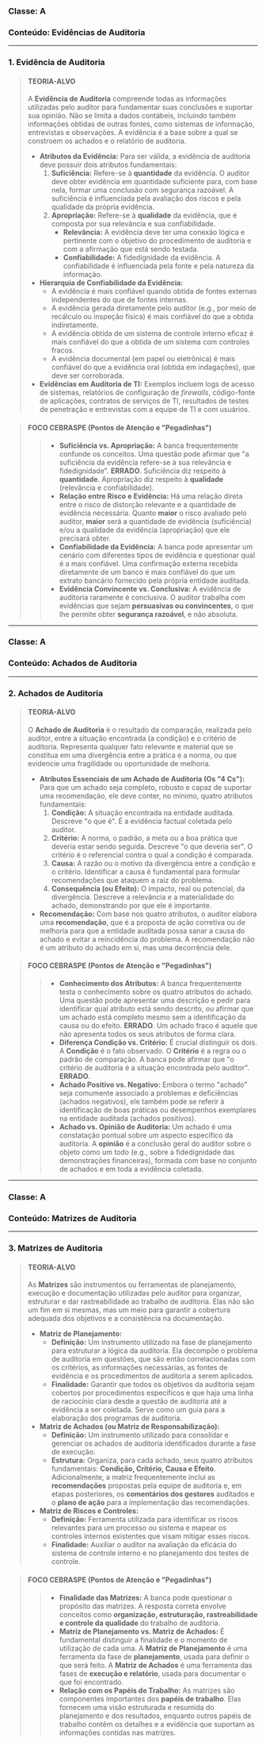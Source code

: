 ### **Classe:** A
### **Conteúdo:** Evidências de Auditoria

---

### **1. Evidência de Auditoria**

> #### **TEORIA-ALVO**
> A **Evidência de Auditoria** compreende todas as informações utilizadas pelo auditor para fundamentar suas conclusões e suportar sua opinião. Não se limita a dados contábeis, incluindo também informações obtidas de outras fontes, como sistemas de informação, entrevistas e observações. A evidência é a base sobre a qual se constroem os achados e o relatório de auditoria.
>
> * **Atributos da Evidência:** Para ser válida, a evidência de auditoria deve possuir dois atributos fundamentais:
>     1.  **Suficiência:** Refere-se à **quantidade** da evidência. O auditor deve obter evidência em quantidade suficiente para, com base nela, formar uma conclusão com segurança razoável. A suficiência é influenciada pela avaliação dos riscos e pela qualidade da própria evidência.
>     2.  **Apropriação:** Refere-se à **qualidade** da evidência, que é composta por sua relevância e sua confiabilidade.
>         * **Relevância:** A evidência deve ter uma conexão lógica e pertinente com o objetivo do procedimento de auditoria e com a afirmação que está sendo testada.
>         * **Confiabilidade:** A fidedignidade da evidência. A confiabilidade é influenciada pela fonte e pela natureza da informação.
> * **Hierarquia de Confiabilidade da Evidência:**
>     * A evidência é mais confiável quando obtida de fontes externas independentes do que de fontes internas.
>     * A evidência gerada diretamente pelo auditor (e.g., por meio de recálculo ou inspeção física) é mais confiável do que a obtida indiretamente.
>     * A evidência obtida de um sistema de controle interno eficaz é mais confiável do que a obtida de um sistema com controles fracos.
>     * A evidência documental (em papel ou eletrônica) é mais confiável do que a evidência oral (obtida em indagações), que deve ser corroborada.
> * **Evidências em Auditoria de TI:** Exemplos incluem logs de acesso de sistemas, relatórios de configuração de *firewalls*, código-fonte de aplicações, contratos de serviços de TI, resultados de testes de penetração e entrevistas com a equipe de TI e com usuários.

> #### **FOCO CEBRASPE (Pontos de Atenção e "Pegadinhas")**
> > * **Suficiência vs. Apropriação:** A banca frequentemente confunde os conceitos. Uma questão pode afirmar que "a suficiência da evidência refere-se à sua relevância e fidedignidade". **ERRADO**. Suficiência diz respeito à **quantidade**. Apropriação diz respeito à **qualidade** (relevância e confiabilidade).
> > * **Relação entre Risco e Evidência:** Há uma relação direta entre o risco de distorção relevante e a quantidade de evidência necessária. Quanto **maior** o risco avaliado pelo auditor, **maior** será a quantidade de evidência (suficiência) e/ou a qualidade da evidência (apropriação) que ele precisará obter.
> > * **Confiabilidade da Evidência:** A banca pode apresentar um cenário com diferentes tipos de evidência e questionar qual é a mais confiável. Uma confirmação externa recebida diretamente de um banco é mais confiável do que um extrato bancário fornecido pela própria entidade auditada.
> > * **Evidência Convincente vs. Conclusiva:** A evidência de auditoria raramente é conclusiva. O auditor trabalha com evidências que sejam **persuasivas ou convincentes**, o que lhe permite obter **segurança razoável**, e não absoluta.

---

### **Classe:** A
### **Conteúdo:** Achados de Auditoria

---

### **2. Achados de Auditoria**

> #### **TEORIA-ALVO**
> O **Achado de Auditoria** é o resultado da comparação, realizada pelo auditor, entre a situação encontrada (a condição) e o critério de auditoria. Representa qualquer fato relevante e material que se constitua em uma divergência entre a prática e a norma, ou que evidencie uma fragilidade ou oportunidade de melhoria.
>
> * **Atributos Essenciais de um Achado de Auditoria (Os "4 Cs"):** Para que um achado seja completo, robusto e capaz de suportar uma recomendação, ele deve conter, no mínimo, quatro atributos fundamentais:
>     1.  **Condição:** A situação encontrada na entidade auditada. Descreve "o que é". É a evidência factual coletada pelo auditor.
>     2.  **Critério:** A norma, o padrão, a meta ou a boa prática que deveria estar sendo seguida. Descreve "o que deveria ser". O critério é o referencial contra o qual a condição é comparada.
>     3.  **Causa:** A razão ou o motivo da divergência entre a condição e o critério. Identificar a causa é fundamental para formular recomendações que ataquem a raiz do problema.
>     4.  **Consequência (ou Efeito):** O impacto, real ou potencial, da divergência. Descreve a relevância e a materialidade do achado, demonstrando por que ele é importante.
> * **Recomendação:** Com base nos quatro atributos, o auditor elabora uma **recomendação**, que é a proposta de ação corretiva ou de melhoria para que a entidade auditada possa sanar a causa do achado e evitar a reincidência do problema. A recomendação não é um atributo do achado em si, mas uma decorrência dele.

> #### **FOCO CEBRASPE (Pontos de Atenção e "Pegadinhas")**
> > * **Conhecimento dos Atributos:** A banca frequentemente testa o conhecimento sobre os quatro atributos do achado. Uma questão pode apresentar uma descrição e pedir para identificar qual atributo está sendo descrito, ou afirmar que um achado está completo mesmo sem a identificação da causa ou do efeito. **ERRADO**. Um achado fraco é aquele que não apresenta todos os seus atributos de forma clara.
> > * **Diferença Condição vs. Critério:** É crucial distinguir os dois. A **Condição** é o fato observado. O **Critério** é a regra ou o padrão de comparação. A banca pode afirmar que "o critério de auditoria é a situação encontrada pelo auditor". **ERRADO**.
> > * **Achado Positivo vs. Negativo:** Embora o termo "achado" seja comumente associado a problemas e deficiências (achados negativos), ele também pode se referir à identificação de boas práticas ou desempenhos exemplares na entidade auditada (achados positivos).
> > * **Achado vs. Opinião de Auditoria:** Um achado é uma constatação pontual sobre um aspecto específico da auditoria. A **opinião** é a conclusão geral do auditor sobre o objeto como um todo (e.g., sobre a fidedignidade das demonstrações financeiras), formada com base no conjunto de achados e em toda a evidência coletada.

---

### **Classe:** A
### **Conteúdo:** Matrizes de Auditoria

---

### **3. Matrizes de Auditoria**

> #### **TEORIA-ALVO**
> As **Matrizes** são instrumentos ou ferramentas de planejamento, execução e documentação utilizadas pelo auditor para organizar, estruturar e dar rastreabilidade ao trabalho de auditoria. Elas não são um fim em si mesmas, mas um meio para garantir a cobertura adequada dos objetivos e a consistência na documentação.
>
> * **Matriz de Planejamento:**
>     * **Definição:** Um instrumento utilizado na fase de planejamento para estruturar a lógica da auditoria. Ela decompõe o problema de auditoria em questões, que são então correlacionadas com os critérios, as informações necessárias, as fontes de evidência e os procedimentos de auditoria a serem aplicados.
>     * **Finalidade:** Garantir que todos os objetivos da auditoria sejam cobertos por procedimentos específicos e que haja uma linha de raciocínio clara desde a questão de auditoria até a evidência a ser coletada. Serve como um guia para a elaboração dos programas de auditoria.
> * **Matriz de Achados (ou Matriz de Responsabilização):**
>     * **Definição:** Um instrumento utilizado para consolidar e gerenciar os achados de auditoria identificados durante a fase de execução.
>     * **Estrutura:** Organiza, para cada achado, seus quatro atributos fundamentais: **Condição, Critério, Causa e Efeito**. Adicionalmente, a matriz frequentemente inclui as **recomendações** propostas pela equipe de auditoria e, em etapas posteriores, os **comentários dos gestores** auditados e o **plano de ação** para a implementação das recomendações.
> * **Matriz de Riscos e Controles:**
>     * **Definição:** Ferramenta utilizada para identificar os riscos relevantes para um processo ou sistema e mapear os controles internos existentes que visam mitigar esses riscos.
>     * **Finalidade:** Auxiliar o auditor na avaliação da eficácia do sistema de controle interno e no planejamento dos testes de controle.

> #### **FOCO CEBRASPE (Pontos de Atenção e "Pegadinhas")**
> > * **Finalidade das Matrizes:** A banca pode questionar o propósito das matrizes. A resposta correta envolve conceitos como **organização, estruturação, rastreabilidade e controle da qualidade** do trabalho de auditoria.
> > * **Matriz de Planejamento vs. Matriz de Achados:** É fundamental distinguir a finalidade e o momento de utilização de cada uma. A **Matriz de Planejamento** é uma ferramenta da fase de **planejamento**, usada para definir o que será feito. A **Matriz de Achados** é uma ferramenta das fases de **execução e relatório**, usada para documentar o que foi encontrado.
> > * **Relação com os Papéis de Trabalho:** As matrizes são componentes importantes dos **papéis de trabalho**. Elas fornecem uma visão estruturada e resumida do planejamento e dos resultados, enquanto outros papéis de trabalho contêm os detalhes e a evidência que suportam as informações contidas nas matrizes.
